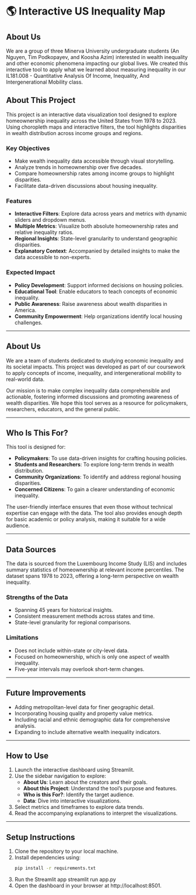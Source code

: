 # :earth_americas: Interactive US Inequality Map

## About Us

We are a group of three Minerva University undergraduate students (An Nguyen, Tim Podkopayev, and Koosha Azim)  interested in wealth inequality and other economic phenomena impacting our global lives. We created this interactive tool to apply what we learned about measuring inequality in our IL181.008 - Quantitative Analysis Of Income, Inequality, And Intergenerational Mobility class.

## About This Project
This project is an interactive data visualization tool designed to explore homeownership inequality across the United States from 1978 to 2023. Using choropleth maps and interactive filters, the tool highlights disparities in wealth distribution across income groups and regions.

### Key Objectives
- Make wealth inequality data accessible through visual storytelling.
- Analyze trends in homeownership over five decades.
- Compare homeownership rates among income groups to highlight disparities.
- Facilitate data-driven discussions about housing inequality.

### Features
- **Interactive Filters**: Explore data across years and metrics with dynamic sliders and dropdown menus.
- **Multiple Metrics**: Visualize both absolute homeownership rates and relative inequality ratios.
- **Regional Insights**: State-level granularity to understand geographic disparities.
- **Explanatory Context**: Accompanied by detailed insights to make the data accessible to non-experts.

### Expected Impact
- **Policy Development**: Support informed decisions on housing policies.
- **Educational Tool**: Enable educators to teach concepts of economic inequality.
- **Public Awareness**: Raise awareness about wealth disparities in America.
- **Community Empowerment**: Help organizations identify local housing challenges.

---

## About Us
We are a team of students dedicated to studying economic inequality and its societal impacts. This project was developed as part of our coursework to apply concepts of income, inequality, and intergenerational mobility to real-world data.

Our mission is to make complex inequality data comprehensible and actionable, fostering informed discussions and promoting awareness of wealth disparities. We hope this tool serves as a resource for policymakers, researchers, educators, and the general public.

---

## Who Is This For?
This tool is designed for:
- **Policymakers**: To use data-driven insights for crafting housing policies.
- **Students and Researchers**: To explore long-term trends in wealth distribution.
- **Community Organizations**: To identify and address regional housing disparities.
- **Concerned Citizens**: To gain a clearer understanding of economic inequality.

The user-friendly interface ensures that even those without technical expertise can engage with the data. The tool also provides enough depth for basic academic or policy analysis, making it suitable for a wide audience.

---

## Data Sources
The data is sourced from the Luxembourg Income Study (LIS) and includes summary statistics of homeownership at relevant income percentiles. The dataset spans 1978 to 2023, offering a long-term perspective on wealth inequality.

### Strengths of the Data
- Spanning 45 years for historical insights.
- Consistent measurement methods across states and time.
- State-level granularity for regional comparisons.

### Limitations
- Does not include within-state or city-level data.
- Focused on homeownership, which is only one aspect of wealth inequality.
- Five-year intervals may overlook short-term changes.

---

## Future Improvements
- Adding metropolitan-level data for finer geographic detail.
- Incorporating housing quality and property value metrics.
- Including racial and ethnic demographic data for comprehensive analysis.
- Expanding to include alternative wealth inequality indicators.

---

## How to Use
1. Launch the interactive dashboard using Streamlit.
2. Use the sidebar navigation to explore:
   - **About Us**: Learn about the creators and their goals.
   - **About this Project**: Understand the tool’s purpose and features.
   - **Who is this For?**: Identify the target audience.
   - **Data**: Dive into interactive visualizations.
3. Select metrics and timeframes to explore data trends.
4. Read the accompanying explanations to interpret the visualizations.

---

## Setup Instructions
1. Clone the repository to your local machine.
2. Install dependencies using:
   ```bash
   pip install -r requirements.txt
3. Run the Streamlit app
   streamlit run app.py
4. Open the dashboard in your browser at http://localhost:8501.
